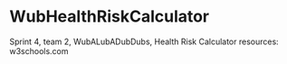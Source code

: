 # WubHealthRiskCalculator
Sprint 4, team 2, WubALubADubDubs, Health Risk Calculator
resources:
w3schools.com 

